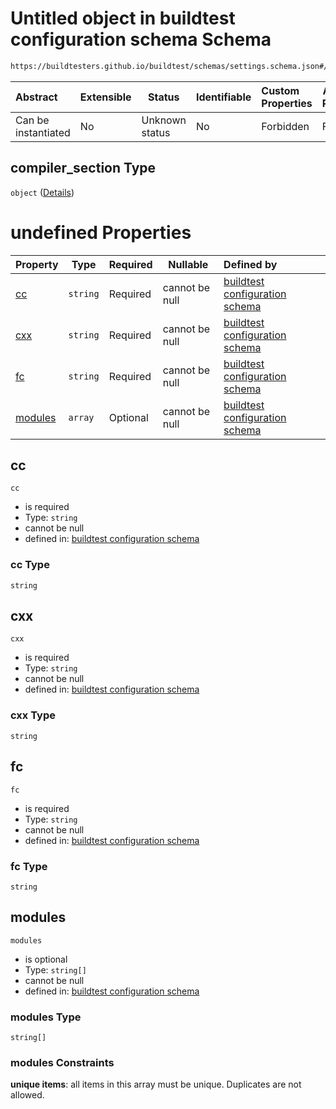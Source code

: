 # Untitled object in buildtest configuration schema Schema

```txt
https://buildtesters.github.io/buildtest/schemas/settings.schema.json#/definitions/compiler_section
```




| Abstract            | Extensible | Status         | Identifiable | Custom Properties | Additional Properties | Access Restrictions | Defined In                                                                   |
| :------------------ | ---------- | -------------- | ------------ | :---------------- | --------------------- | ------------------- | ---------------------------------------------------------------------------- |
| Can be instantiated | No         | Unknown status | No           | Forbidden         | Forbidden             | none                | [settings.schema.json\*](../out/settings.schema.json "open original schema") |

## compiler_section Type

`object` ([Details](settings-definitions-compiler_section.md))

# undefined Properties

| Property            | Type     | Required | Nullable       | Defined by                                                                                                                                                                                                                  |
| :------------------ | -------- | -------- | -------------- | :-------------------------------------------------------------------------------------------------------------------------------------------------------------------------------------------------------------------------- |
| [cc](#cc)           | `string` | Required | cannot be null | [buildtest configuration schema](settings-definitions-compiler_section-properties-cc.md "https&#x3A;//buildtesters.github.io/buildtest/schemas/settings.schema.json#/definitions/compiler_section/properties/cc")           |
| [cxx](#cxx)         | `string` | Required | cannot be null | [buildtest configuration schema](settings-definitions-compiler_section-properties-cxx.md "https&#x3A;//buildtesters.github.io/buildtest/schemas/settings.schema.json#/definitions/compiler_section/properties/cxx")         |
| [fc](#fc)           | `string` | Required | cannot be null | [buildtest configuration schema](settings-definitions-compiler_section-properties-fc.md "https&#x3A;//buildtesters.github.io/buildtest/schemas/settings.schema.json#/definitions/compiler_section/properties/fc")           |
| [modules](#modules) | `array`  | Optional | cannot be null | [buildtest configuration schema](settings-definitions-compiler_section-properties-modules.md "https&#x3A;//buildtesters.github.io/buildtest/schemas/settings.schema.json#/definitions/compiler_section/properties/modules") |

## cc




`cc`

-   is required
-   Type: `string`
-   cannot be null
-   defined in: [buildtest configuration schema](settings-definitions-compiler_section-properties-cc.md "https&#x3A;//buildtesters.github.io/buildtest/schemas/settings.schema.json#/definitions/compiler_section/properties/cc")

### cc Type

`string`

## cxx




`cxx`

-   is required
-   Type: `string`
-   cannot be null
-   defined in: [buildtest configuration schema](settings-definitions-compiler_section-properties-cxx.md "https&#x3A;//buildtesters.github.io/buildtest/schemas/settings.schema.json#/definitions/compiler_section/properties/cxx")

### cxx Type

`string`

## fc




`fc`

-   is required
-   Type: `string`
-   cannot be null
-   defined in: [buildtest configuration schema](settings-definitions-compiler_section-properties-fc.md "https&#x3A;//buildtesters.github.io/buildtest/schemas/settings.schema.json#/definitions/compiler_section/properties/fc")

### fc Type

`string`

## modules




`modules`

-   is optional
-   Type: `string[]`
-   cannot be null
-   defined in: [buildtest configuration schema](settings-definitions-compiler_section-properties-modules.md "https&#x3A;//buildtesters.github.io/buildtest/schemas/settings.schema.json#/definitions/compiler_section/properties/modules")

### modules Type

`string[]`

### modules Constraints

**unique items**: all items in this array must be unique. Duplicates are not allowed.
